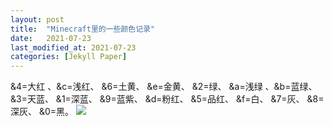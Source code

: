 ```yaml
---
layout: post
title:  "Minecraft里的一些颜色记录"
date:   2021-07-23
last_modified_at: 2021-07-23
categories: [Jekyll Paper]
---
```


&4=大红 、&c=浅红、 &6=土黄、 &e=金黄、 &2=绿、 &a=浅绿 、&b=蓝绿、&3=天蓝、 &1=深蓝、 &9=蓝紫、 &d=粉红、 &5=品红、 &f=白、 &7=灰、 &8=深灰、 &0=黑。
![](https://pzks.github.io/post-images/1627016150448.png)
